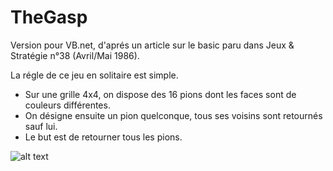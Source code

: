 # TheGasp

Version pour VB.net, d'aprés un article sur le basic paru dans Jeux & Stratégie n°38 (Avril/Mai 1986).

La régle de ce jeu en solitaire est simple.

- Sur une grille 4x4, on dispose des 16 pions dont les faces sont de couleurs différentes.
- On désigne ensuite un pion quelconque, tous ses voisins sont retournés sauf lui.
- Le but est de retourner tous les pions.

![alt text](https://raw.githubusercontent.com/AlexisAmand/TheGasp/master/Docs/JetS-38-03.jpg)


